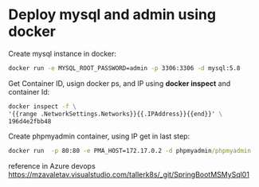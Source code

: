 # Deploy mysql and admin using docker

Create mysql instance in docker:

```cmd
docker run -e MYSQL_ROOT_PASSWORD=admin -p 3306:3306 -d mysql:5.8 
```

Get Container ID, usign docker ps, and IP using **docker inspect** and container Id:

```cmd
docker inspect -f \
'{{range .NetworkSettings.Networks}}{{.IPAddress}}{{end}}' \
196d4e2fbb48
```

Create phpmyadmin container, using IP get in last step:
```cmd
docker run  -p 80:80 -e PMA_HOST=172.17.0.2 -d phpmyadmin/phpmyadmin 
```


reference in Azure devops https://mzavaletav.visualstudio.com/tallerk8s/_git/SpringBootMSMySql01


